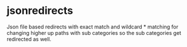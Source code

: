 # jsonredirects
Json file based redirects with exact match and wildcard * matching for changing higher up paths with sub categories so the sub categories get redirected as well.
